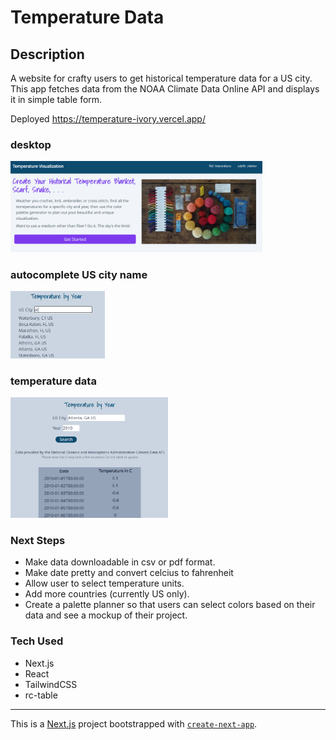 
# Temperature Data

## Description
A website for crafty users to get historical temperature data for a US city. This app fetches data from the NOAA Climate Data Online API and displays it in simple table form.

Deployed https://temperature-ivory.vercel.app/

### desktop
<img src="https://github.com/shelleymcq/temperature/blob/main/images/desktop.png" width=80%>

### autocomplete US city name
<img src="https://github.com/shelleymcq/temperature/blob/main/images/autocomplete.png" width=30%>

### temperature data
<img src="https://github.com/shelleymcq/temperature/blob/main/images/data.png" width=50%>

### Next Steps
* Make data downloadable in csv or pdf format.
* Make date pretty and convert celcius to fahrenheit
* Allow user to select temperature units.
* Add more countries (currently US only).
* Create a palette planner so that users can select colors based on their data and see a mockup of their project.

### Tech Used
* Next.js
* React
* TailwindCSS
* rc-table 
___

This is a [Next.js](https://nextjs.org/) project bootstrapped with [`create-next-app`](https://github.com/vercel/next.js/tree/canary/packages/create-next-app).
